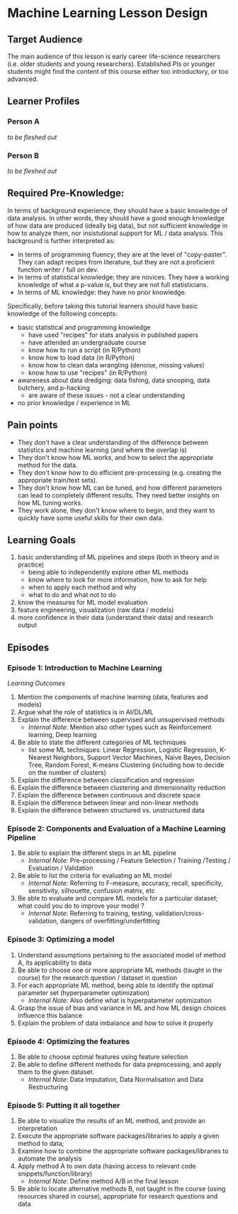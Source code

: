 # Machine Learning Lesson Design

## Target Audience

The main audience of this lesson is early career life-science researchers (i.e. older students and young researchers). Established PIs or younger students might find the content of this course either too introductory, or too advanced.

## Learner Profiles

### Person A

_to be fleshed out_

### Person B

_to be fleshed out_


## Required Pre-Knowledge:

In terms of background experience, they should have a basic knowledge of data analysis. In other words, they should have a good enough knowledge of how data are produced (ideally big data), but not sufficient knowledge in how to analyze them, nor insistutional support for ML / data analysis. This background is further interpreted as:
- In terms of programming fluency; they are at the level of "copy-paster". They can adapt recipes from literature, but they are not a proficient function writer / full on dev.
- In terms of statistical knowledge; they are novices. They have a working knowledge of what a p-value is, but they are not full statisticians.
- In terms of ML knowledge: they have no prior knowledge.

Specifically, before taking this tutorial learners should have basic knowledge of the following concepts:
- basic statistical and programming knowledge
  - have used "recipes" for stats analysis in published papers
  - have attended an undergraduate course
  - know how to run a script (in R/Python)
  - know how to load data (in R/Python)
  - know how to clean data wrangling (denoise, missing values)
  - know how to use "recipes" (in R/Python)
- awareness about data dredging: data fishing, data snooping, data butchery, and p-hacking
  - are aware of these issues - not a clear understanding
- no prior knowledge / experience in ML

## Pain points

- They don't have a clear understanding of the difference between statistics and machine learning (and where the overlap is)
- They don't know how ML works, and how to select the appropriate method for the data.
- They don't know how to do efficient pre-processing (e.g. creating the appropriate train/test sets).
- They don't know how ML can be tuned, and how different parameters can lead to completely different results. They need better insights on how ML tuning works.
- They work alone, they don't know where to begin, and they want to quickly have some useful skills for their own data.

## Learning Goals

1. basic understanding of ML pipelines and steps (both in theory and in practice)
    - being able to independently explore other ML methods
    - know where to look for more information, how to ask for help
    - when to apply each method and why
    - what to do and what not to do
2. know the measures for ML model evaluation
3. feature engineering, visualization (raw data / models)
4. more confidence in their data (understand their data) and research output


## Episodes

### Episode 1: **Introduction to Machine Learning**

_Learning Outcomes_
1. Mention the components of machine learning (data, features and models)
2. Argue what the role of statistics is in AI/DL/ML 
3. Explain the difference between supervised and unsupervised methods
    - _Internal Note_: Mention also other types such as Reinforcement learning, Deep learning
4. Be able to state the different categories of ML techniques
    - list some ML techniques: Linear Regression, Logistic Regression, K-Nearest Neighbors, Support Vector Machines, Naive Bayes, Decision Tree, Random Forest, K-means Clustering (including how to decide on the number of clusters)
5. Explain the difference between classification and regression
6. Explain the difference between clustering and dimensionality reduction
7. Explain the difference between continuous and discrete space
8. Explain the difference between linear and non-linear methods
9. Explain the difference between structured vs. unstructured data


### Episode 2: **Components and Evaluation of a Machine Learning Pipeline**
1. Be able to explain the different steps in an ML pipeline
    - _Internal Note_: Pre-processing / Feature Selection / Training /Testing / Evaluation / Validation
2. Be able to list the criteria for evaluating an ML model
    - _Internal Note_: Referring to F-measure, accuracy, recall, specificity, sensitivity, silhouette, confusion matrix, etc
3. Be able to evaluate and compare ML models for a particular dataset;  what could you do to improve your model ?
    - _Internal Note_: Referring to training, testing, validation/cross-validation, dangers of overfitting/underfitting


### Episode 3: **Optimizing a model**

1. Understand assumptions pertaining to the associated model of method A, its applicability to data
2. Be able to choose one or more appropriate ML methods (taught in the course) for the research question / dataset in question
3. For each appropriate ML method, being able to identify the optimal parameter set (hyperparameter optimization)
    - _Internal Note_: Also define what is hyperpatameter optimization
4. Grasp the issue of bias and variance in ML and how ML design choices influence this balance
5. Explain the problem of data imbalance and how to solve it properly

### Episode 4: **Optimizing the features**

1. Be able to choose optimal features using feature selection
2. Be able to define different methods for data preprocessing, and apply them to the given dataset.
    - _Internal Note_: Data Imputation, Data Normalisation and Data Restructuring 



### Episode 5: **Putting it all together**

1. Be able to visualize the results of an ML method, and provide an interpretation
2. Execute the appropriate software packages/libraries to apply a given method to data;
3. Examine how to combine the appropriate software packages/libraries to automate the analysis
4. Apply method A to own data (having access to relevant code snippets/function/library)
    - _Internal Note_: Define method A/B in the final lesson
5. Be able to locate alternative methods B, not taught in the course (using resources shared in course), appropriate for research questions and data






